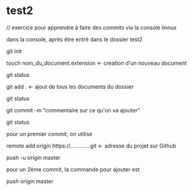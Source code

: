 # test2

// exercice pour apprendre à faire des commits via la console linnux

dans la console, après être entré dans le dossier test2

git init

touch  nom_du_document.extension <- creation d'un nouveau document

git status

git add .  <- ajout de tous les documents du dossier

git status

git commit -m "commentaire sur ce qu'on va ajouter"

git status



pour un premier commit, on utilise

remote add origin https://.............git <- adresse du projet sur Github

push -u origin master



pour un 2ème commit, la commande pour ajouter est 

push origin master
